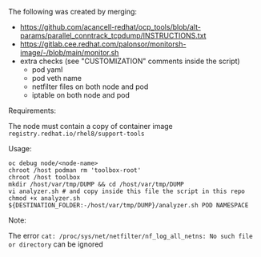 The following was created by merging:
- https://github.com/acancell-redhat/ocp_tools/blob/alt-params/parallel_conntrack_tcpdump/INSTRUCTIONS.txt
- https://gitlab.cee.redhat.com/palonsor/monitorsh-image/-/blob/main/monitor.sh
- extra checks (see "CUSTOMIZATION" comments inside the script)
  - pod yaml
  - pod veth name
  - netfilter files on both node and pod
  - iptable on both node and pod

Requirements:

The node must contain a copy of container image `registry.redhat.io/rhel8/support-tools`

Usage:
~~~
oc debug node/<node-name>
chroot /host podman rm 'toolbox-root'
chroot /host toolbox
mkdir /host/var/tmp/DUMP && cd /host/var/tmp/DUMP
vi analyzer.sh # and copy inside this file the script in this repo
chmod +x analyzer.sh
${DESTINATION_FOLDER:-/host/var/tmp/DUMP}/analyzer.sh POD NAMESPACE
~~~

Note:

The error `cat: /proc/sys/net/netfilter/nf_log_all_netns: No such file or directory` can be ignored
